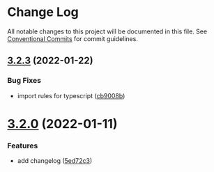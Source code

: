 # Change Log

All notable changes to this project will be documented in this file.
See [Conventional Commits](https://conventionalcommits.org) for commit guidelines.

## [3.2.3](https://github.com/cstn/rocklab-javascript/compare/v3.2.1...v3.2.3) (2022-01-22)


### Bug Fixes

* import rules for typescript ([cb9008b](https://github.com/cstn/rocklab-javascript/commit/cb9008b76680743ae6a800129509a4fc96eeb46e))





# [3.2.0](https://github.com/cstn/rocklab-javascript/compare/v3.0.7...v3.2.0) (2022-01-11)


### Features

* add changelog ([5ed72c3](https://github.com/cstn/rocklab-javascript/commit/5ed72c369e2e5e27d3853ab389fd4ef41d762003))
